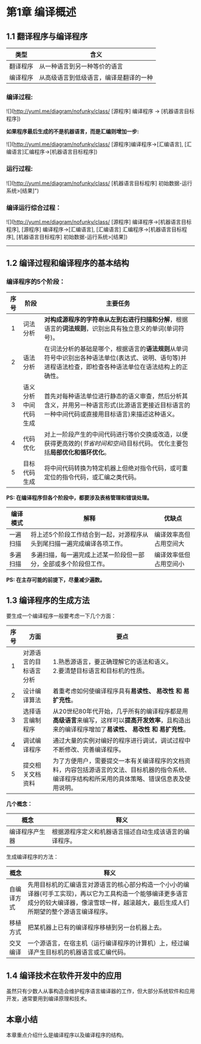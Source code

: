 # 第1章 编译概述

## 1.1 翻译程序与编译程序

类型     | 含义
---------|---------
翻译程序 | 从一种语言到另一种等价的语言
编译程序 | 从高级语言到低级语言，编译是翻译的一种


###  编译过程:

![](http://yuml.me/diagram/nofunky/class/
[源程序] 编译程序 -> [机器语言目标程序])


**如果程序最后生成的不是机器语言，而是汇编则增加一步:**


 ![](http://yuml.me/diagram/nofunky/class/
 [源程序]编译程序->[汇编语言],
 [汇编语言]汇编程序->[机器语言目标程序])

### 运行过程:

 ![](http://yuml.me/diagram/nofunky/class/
 [机器语言目标程序] 初始数据-运行系统>[结果]")

### 编译运行综合过程：

 ![](http://yuml.me/diagram/nofunky/class/
 [源程序] 编译程序->[机器语言目标程序],
 [源程序] 编译程序->[汇编语言],
 [汇编语言] 汇编程序->[机器语言目标程序],
 [机器语言目标程序] 初始数据-运行系统>[结果])

*****

## 1.2 编译过程和编译程序的基本结构

### 编译程序的5个阶段：

序号 |     阶段     | 主要任务
:---:|--------------|--------------
  1  | 词法分析     | **对构成源程序的字符串从左到右进行扫描和分解**，根据语言的**词法规则**，识别出具有独立意义的单词(单词符号)。
  2  | 语法分析     | 在词法分析的基础是哪个，根据语言的**语法规则**从单词符号中识别出各种语法单位(表达式、说明、语句等)并进程语法检查，即检查各种语法单位在语法结构上的正确性。
  3  | 语义分析<br/>中间代码生成 | 首先对每种语法单位进行静态的语义审查，然后分析其含义，并用另一种语言形式(比源语言更接近目标语言的一种中间代码或直接用目标语言)来描述这种语义。
  4  | 代码优化     | 对上一阶段产生的中间代码进行等价交换或改造，以便获得更高效的(*节省时间和空间*)目标代码。 优化主要包括**局部优化和循环优化**。
  5  | 目标代码生成 | 将中间代码转换为特定机器上但绝对指令代码，或可重定位的指令代码，或汇编之类代码。

**PS: 在编译程序但各个阶段中，都要涉及表格管理和错误处理。**

编译模式 | 解释 | 优缺点
---------|------| -------
一遍扫描 | 将上述5个阶段工作结合到一起，对源程序从头到尾扫描一遍完成编译各项工作。 | 编译效率高但占用空间大
多遍扫描 | 多遍扫描，每一遍完成上述某一阶段但一部分，全部或多个阶段但工作。        | 编译效率低但占用空间小

**PS: 在主存可能的前提下，尽量减少遍数。**


## 1.3 编译程序的生成方法

要生成一个编译程序一般要考虑一下几个方面：

序号 |          方面          | 要点
:---:|------------------------|--------------
  1  | 对源语言的目标语言分析 | 1.熟悉源语言，要正确理解它的语法和语义。<br/> 2.要清楚目标语言和目标机的性质。
  2  | 设计编译算法           | 着重考虑如何使编译程序具有**易读性、 易改性 和 易扩充性**。
  3  | 选择语言编制程序       | 从20世纪80年代开始，几乎所有的编译程序都是用**高级语言**来编写，这样可以**提高开发效率**，且构造出来的编译程序增加了**易读性、 易改性 和 易扩充性**。
  4  | 调试编译程序           | 通过大量的实例对编好的程序进行调试，调试过程中不断修改、完善编译程序。
  5  | 提交相关文档资料       | 为了方便用户，需要提交一本有关编译程序的文档资料，内容包括源语言的文法、目标机器的指令系统、编译程序结构和所采用的具体策略、错误信息表及使用说明。

**几个概念：**

概念 | 释义
-----|-----------
编译程序产生器 | 根据源程序定义和机器语言描述自动生成该语言的编译程序。

生成编译程序的方法：

概念 | 释义
-----|-----------
自编译方式 | 先用目标机的汇编语言对源语言的核心部分构造一个小小的编译器(可手工实现)，再以它为工具构造一个能够编译更多语言成分的较大编译器，像滚雪球一样，越滚越大，最后生成人们所期望的整个源语言编译程序。
移植方式   | 把某机器上已有的编译程序移植到另一台机器上去。
交叉编译   | 一个源语言，在宿主机（运行编译程序的计算机）上，经过编译产生目标机的机器语言或汇编代码。

## 1.4 编译技术在软件开发中的应用

虽然只有少数人从事构造会维护程序语言编译器的工作，但大部分系统软件和应用开发，通常要用到编译原理和技术。

## 本章小结

本章重点介绍什么是编译程序以及编译程序的结构。

<br/><br/><br/><br/><br/><br/><br/><br/>





